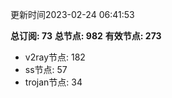 更新时间2023-02-24 06:41:53

**总订阅: 73**
**总节点: 982**
**有效节点: 273**
- v2ray节点: 182
- ss节点: 57
- trojan节点: 34
